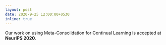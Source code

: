 ```yaml
---
layout: post
date: 2020-9-25 12:00:00+0530
inline: true
---
```


Our work on using Meta-Consolidation for Continual Learning is accepted at **NeurIPS 2020**.